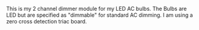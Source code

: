 This is my 2 channel dimmer module for my LED AC bulbs.  The Bulbs are LED but are specified as "dimmable" for standard AC dimming.  I am using a zero cross detection triac board.
